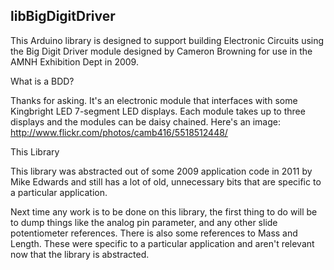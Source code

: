 libBigDigitDriver
---

This Arduino library is designed to support building Electronic Circuits using the Big Digit Driver module designed by Cameron Browning for use in the AMNH Exhibition Dept in 2009. 

What is a BDD?

Thanks for asking. It's an electronic module that interfaces with some Kingbright LED 7-segment LED displays. Each module takes up to three displays and the modules can be daisy chained. Here's an image: http://www.flickr.com/photos/camb416/5518512448/

This Library

This library was abstracted out of some 2009 application code in 2011 by Mike Edwards and still has a lot of old, unnecessary bits that are specific to a particular application.

Next time any work is to be done on this library, the first thing to do will be to dump things like the analog pin parameter, and any other slide potentiometer references. There is also some references to Mass and Length. These were specific to a particular application and aren't relevant now that the library is abstracted.


